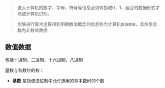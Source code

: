 > 送入计算机的数字，字母，符号等信息必须转换成0，1，组合的数据形式才能被计算机识别。

> 能够进行算术运算得到明确数值概念的信息称为计算机`数值数据`，其余信息称为非数值数据
 
## 数值数据

包括十进制，二进制，十六进制，八进制

基数与各数位的权：
- **基数** 是指该进位制中允许选用的基本数码的个数